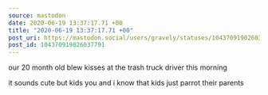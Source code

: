 ```yaml
---
source: mastodon
date: 2020-06-19 13:37:17.71 +00
title: "2020-06-19 13:37:17.71 +00"
post_uri: https://mastodon.social/users/gravely/statuses/104370919026037791
post_id: 104370919026037791
---
```

our 20 month old blew kisses at the trash truck driver this morning

it sounds cute but kids you and i know that kids just parrot their parents


